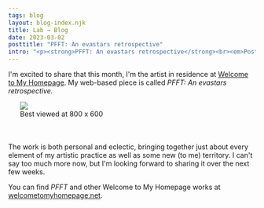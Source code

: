 ```yaml
---
tags: blog
layout: blog-index.njk
title: Lab → Blog 
date: 2023-03-02
posttitle: "PFFT: An evastars retrospective"
intro: "<p><strong>PFFT: An evastars retrospective</strong><br><em>Posted Thursday, March 2, 2023</em></p>"
---
```


I'm excited to share that this month, I'm the artist in residence at [Welcome to My Homepage](https://www.welcometomyhomepage.net/). My web-based piece is called *PFFT: An evastars retrospective.*  

<figure style="margin-left:24px; margin-right:-24px; padding-bottom:36px; padding-top:-36px;"><img src="/img/pfft.png">
<figcaption>Best viewed at 800 x 600</figcaption>
</figure>

The work is both personal and eclectic, bringing together just about every element of my artistic practice as well as some new (to me) territory. I can't say too much more now, but I'm looking forward to sharing it over the next few weeks.

You can find *PFFT* and other Welcome to My Homepage works at [welcometomyhomepage.net](https://www.welcometomyhomepage.net/).